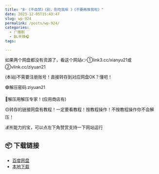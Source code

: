 ```yaml
---
title: "B-《不自禁》《别，别吃我嘛 》《不要再推我啦》"
date: 2023-12-05T15:43:47
slug: wp-924
permalink: /posts/wp-924/
categories:
  - 广播剧
  - BL辛辣🎧
tags:

---
```


如果两个网盘都没有资源了，看这个网站👉①link3.cc/xianyu21或②vlink.cc/ziyuan21

(本站)不需要注册账号！直接转存到对应网盘OK？懂吧！

🟢解压密码:ziyuan21

🔵解压用解压专家！(应用商店有)

🟡转存的链接网盘有教程！一定要看教程！按教程操作！不按教程操作你不会解压！

💰🈶能力的宝，可以点左下角赞赏支持一下网站运行

## 📦 下载链接
- [百度网盘](https://blziyuan21.com/pay-download/924?key=dea9b819c1&down_id=0)
- [本地下载](https://blziyuan21.com/pay-download/924?key=dea9b819c1&down_id=1)

